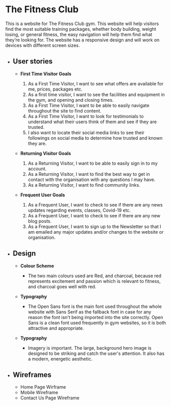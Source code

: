 # The Fitness Club
This is a website for The Fitness Club gym. This website will help visitors find the most suitable training packages, whether body building, weight losing, or general fitness, the easy navigation will help them find what they’re looking for. The website has a responsive design and will work on devices with different screen sizes. 

* ##	User stories
  * **First Time Visitor Goals**
    1.	As a First Time Visitor, I want to see what offers are available for me, prices, packages etc.
    2.	As a first time visitor, I want to see the facilities and equipment in the gym, and opening and closing times.
    3.	As a First Time Visitor, I want to be able to easily navigate throughout the site to find content.
    4.	As a First Time Visitor, I want to look for testimonials to understand what their users think of them and see if they are trusted. 
    5.	I also want to locate their social media links to see their followings on social media to determine how trusted and known they are.
    
  * **Returning Visitor Goals**
    1.	As a Returning Visitor, I want to be able to easily sign in to my account.
    2.	As a Returning Visitor, I want to find the best way to get in contact with the organisation with any questions I may have.
    3.	As a Returning Visitor, I want to find community links.
  
  * **Frequent User Goals**
    1.	As a Frequent User, I want to check to see if there are any news updates regarding events, classes, Covid-19 etc.
    2.	As a Frequent User, I want to check to see if there are any new blog posts.
    3.	As a Frequent User, I want to sign up to the Newsletter so that I am emailed any major updates and/or changes to the website or organisation.

* ##	Design
  * **Colour Scheme**
    *	The two main colours used are Red, and charcoal, because red represents excitement and passion which is relevant to fitness, and charcoal goes well with red.
    
  * **Typography**
    *	The Open Sans font is the main font used throughout the whole website with Sans Serif as the fallback font in case for any reason the font isn't being imported into the site correctly. Open Sans is a clean font used frequently in gym websites, so it is both attractive and appropriate.
   
  * **Typography**
    *	Imagery is important. The large, background hero image is designed to be striking and catch the user's attention. It also has a modern, energetic aesthetic.
 
 * ##	Wireframes
 
   * Home Page Wirframe
   * Mobile Wireframe
   * Contact Us Page Wireframe
